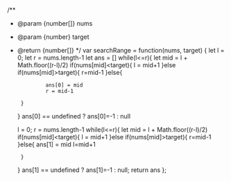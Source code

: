 /**
 * @param {number[]} nums
 * @param {number} target
 * @return {number[]}
 */
var searchRange = function(nums, target) {
     let l = 0;
    let r = nums.length-1
    let ans = []
    while(l<=r){
        let mid = l + Math.floor((r-l)/2)
        if(nums[mid]<target){
            l = mid+1
        }else if(nums[mid]>target){
            r=mid-1
        }else{
            
                ans[0] = mid
                r = mid-1
            
        }
    }
    ans[0] == undefined ? ans[0]=-1 : null

      l = 0;
       r = nums.length-1
    while(l<=r){
        let mid = l + Math.floor((r-l)/2)
        if(nums[mid]<target){
            l = mid+1
        }else if(nums[mid]>target){
            r=mid-1
        }else{
                ans[1] = mid
                l=mid+1
           
        }
    }
    ans[1] == undefined ? ans[1]=-1 : null;
    return ans
};